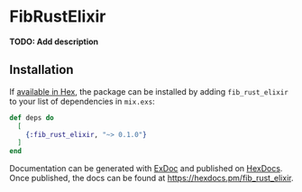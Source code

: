 # FibRustElixir

**TODO: Add description**

## Installation

If [available in Hex](https://hex.pm/docs/publish), the package can be installed
by adding `fib_rust_elixir` to your list of dependencies in `mix.exs`:

```elixir
def deps do
  [
    {:fib_rust_elixir, "~> 0.1.0"}
  ]
end
```

Documentation can be generated with [ExDoc](https://github.com/elixir-lang/ex_doc)
and published on [HexDocs](https://hexdocs.pm). Once published, the docs can
be found at <https://hexdocs.pm/fib_rust_elixir>.

